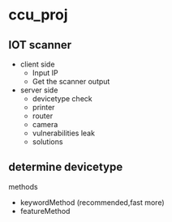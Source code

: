 # ccu_proj

## IOT scanner

* client side
  * Input IP
  * Get the scanner output 
* server side
  * devicetype check
   * printer
   * router
   * camera
  * vulnerabilities leak 
  * solutions

## determine devicetype
methods
* keywordMethod (recommended,fast more)
* featureMethod

